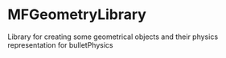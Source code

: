 # MFGeometryLibrary
Library for creating some geometrical objects and their physics representation for bulletPhysics
